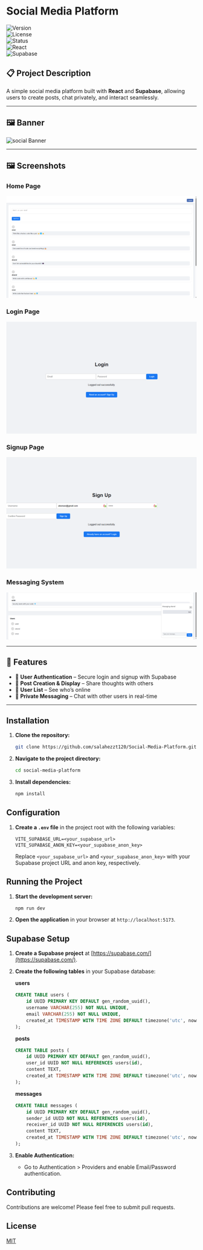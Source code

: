 # Social Media Platform

![Version](https://img.shields.io/badge/version-1.0-blue)  
![License](https://img.shields.io/badge/license-MIT-green)  
![Status](https://img.shields.io/badge/status-In_Progress-yellow)  
![React](https://img.shields.io/badge/React-18.x-blue)  
![Supabase](https://img.shields.io/badge/Supabase-Database-orange)  

## 📋 Project Description  
A simple social media platform built with **React** and **Supabase**, allowing users to create posts, chat privately, and interact seamlessly.

---
## 🖼️ Banner
![social Banner](banner-web.png)

---
## 🖼️ Screenshots  
### Home Page  
![Home Page](screenshot/posts.png)  

### Login Page  
![User Profile](screenshot/login.png)  

### Signup Page  
![User Profile](screenshot/signup.png)  

### Messaging System  
![Messaging System](screenshot/users.png)  

---

## 🌟 Features  
- 🔑 **User Authentication** – Secure login and signup with Supabase  
- 📝 **Post Creation & Display** – Share thoughts with others  
- 👥 **User List** – See who’s online  
- 💬 **Private Messaging** – Chat with other users in real-time  

---

## Installation

1.  **Clone the repository:**

    ```bash
    git clone https://github.com/salahezzt120/Social-Media-Platform.git
    ```

2.  **Navigate to the project directory:**

    ```bash
    cd social-media-platform
    ```

3.  **Install dependencies:**

    ```bash
    npm install
    ```

## Configuration

1.  **Create a `.env` file** in the project root with the following variables:

    ```
    VITE_SUPABASE_URL=<your_supabase_url>
    VITE_SUPABASE_ANON_KEY=<your_supabase_anon_key>
    ```

    Replace `<your_supabase_url>` and `<your_supabase_anon_key>` with your Supabase project URL and anon key, respectively.

## Running the Project

1.  **Start the development server:**

    ```bash
    npm run dev
    ```

2.  **Open the application** in your browser at `http://localhost:5173`.

## Supabase Setup

1.  **Create a Supabase project** at [https://supabase.com/](https://supabase.com/).

2.  **Create the following tables** in your Supabase database:

    **users**

    ```sql
    CREATE TABLE users (
        id UUID PRIMARY KEY DEFAULT gen_random_uuid(),
        username VARCHAR(255) NOT NULL UNIQUE,
        email VARCHAR(255) NOT NULL UNIQUE,
        created_at TIMESTAMP WITH TIME ZONE DEFAULT timezone('utc', now())
    );
    ```

    **posts**

    ```sql
    CREATE TABLE posts (
        id UUID PRIMARY KEY DEFAULT gen_random_uuid(),
        user_id UUID NOT NULL REFERENCES users(id),
        content TEXT,
        created_at TIMESTAMP WITH TIME ZONE DEFAULT timezone('utc', now())
    );
    ```

    **messages**

    ```sql
    CREATE TABLE messages (
        id UUID PRIMARY KEY DEFAULT gen_random_uuid(),
        sender_id UUID NOT NULL REFERENCES users(id),
        receiver_id UUID NOT NULL REFERENCES users(id),
        content TEXT,
        created_at TIMESTAMP WITH TIME ZONE DEFAULT timezone('utc', now())
    );
    ```

3.  **Enable Authentication:**

    *   Go to Authentication > Providers and enable Email/Password authentication.

## Contributing

Contributions are welcome! Please feel free to submit pull requests.

## License

[MIT](LICENSE)
